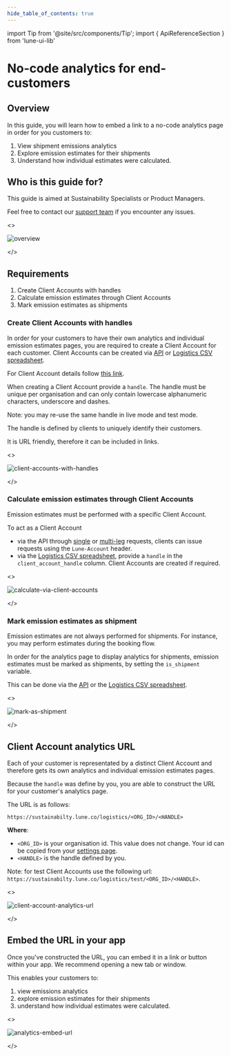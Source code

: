 ```yaml
---
hide_table_of_contents: true
---
```

import Tip from '@site/src/components/Tip';
import { ApiReferenceSection } from 'lune-ui-lib'

# No-code analytics for end-customers

<div className="sections">

<ApiReferenceSection>
<div className="paragraphSections">

<div>

## Overview

In this guide, you will learn how to embed a link to a no-code analytics page in order for you customers to:
1. View shipment emissions analytics
2. Explore emission estimates for their shipments
3. Understand how individual estimates were calculated.

</div>
<div>

## Who is this guide for?

This guide is aimed at Sustainability Specialists or Product Managers.

Feel free to contact our [support team](mailto:support@lune.com) if you encounter any issues.

</div>

</div>

<>

![overview](/img/intro-analytics-page.png)

</>
</ApiReferenceSection>

<ApiReferenceSection>

<div className="paragraphSections">

<div>

## Requirements

1. Create Client Accounts with handles
2. Calculate emission estimates through Client Accounts
3. Mark emission estimates as shipments

</div>
<div>

### Create Client Accounts with handles

In order for your customers to have their own analytics and individual emission estimates pages, you are required to create a Client Account for each customer.
Client Accounts can be created via [API](/api-reference/client-accounts/create-client-account) or [Logistics CSV spreadsheet](/guides/logistics-sheets#reference).

For Client Account details follow [this link](/key-concepts/client-accounts).

When creating a Client Account provide a `handle`.
The handle must be unique per organisation and can only contain lowercase alphanumeric characters, underscore and dashes.

Note: you may re-use the same handle in live mode and test mode.

<Tip>

The handle is defined by clients to uniquely identify their customers.

It is URL friendly, therefore it can be included in links.

</Tip>

</div>
</div>

<>

![client-accounts-with-handles](/img/client-account-handles.png)

</>

</ApiReferenceSection>

<ApiReferenceSection>

<div className="paragraphSections">
<div>

### Calculate emission estimates through Client Accounts

Emission estimates must be performed with a specific Client Account.

To act as a Client Account
* via the API through [single](/api-reference/emission-estimates/create-shipping-estimate/) or [multi-leg](/api-reference/emission-estimates/create-multi-leg-shipping-estimate/) requests, clients can issue requests using the `Lune-Account` header.
* via the [Logistics CSV spreadsheet](/guides/logistics-sheets), provide a `handle` in the `client_account_handle` column. Client Accounts are created if required.

</div>

</div>

<>

![calculate-via-client-accounts](/img/calculate-via-client-accounts.png)

</>

</ApiReferenceSection>

<ApiReferenceSection>

<div className="paragraphSections">
<div>

### Mark emission estimates as shipment

Emission estimates are not always performed for shipments. For instance, you may perform estimates during the booking flow.

In order for the analytics page to display analytics for shipments, emission estimates must be marked as shipments, by setting the `is_shipment` variable.

This can be done via the [API](/api-reference/emission-estimates/update-shipping-estimate-metadata/) or the [Logistics CSV spreadsheet](/guides/logistics-sheets#reference).


</div>
</div>

<>

![mark-as-shipment](/img/mark-as-shipment.png)

</>

</ApiReferenceSection>

<ApiReferenceSection>

<div className="paragraphSections">

<div>

## Client Account analytics URL

Each of your customer is representated by a distinct Client Account and therefore gets its own analytics and individual emission estimates pages.

Because the `handle` was define by you, you are able to construct the URL for your customer's analytics page.

The URL is as follows:

```
https://sustainabilty.lune.co/logistics/<ORG_ID>/<HANDLE>
```

**Where**:

- `<ORG_ID>` is your organisation id. This value does not change. Your id can be copied from your [settings page](https://dashboard.lune.co/settings).
- `<HANDLE>` is the handle defined by you.


Note: for test Client Accounts use the following url: `https://sustainabilty.lune.co/logistics/test/<ORG_ID>/<HANDLE>`.

</div>
</div>

<>

![client-account-analytics-url](/img/client-account-analytics-generate-url.png)

</>

</ApiReferenceSection>

<ApiReferenceSection>

<div className="paragraphSections">

<div>

## Embed the URL in your app

Once you've constructed the URL, you can embed it in a link or button within your app. We recommend opening a new tab or window.

This enables your customers to:
1. view emissions analytics
2. explore emission estimates for their shipments
3. understand how individual estimates were calculated.

</div>
</div>

<>

![analytics-embed-url](/img/analytics-embed-url.png)

</>

</ApiReferenceSection>

</div>
